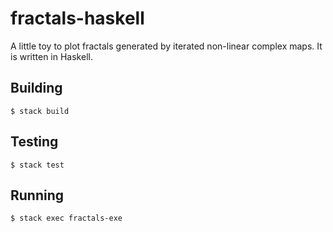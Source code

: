 fractals-haskell
================

A little toy to plot fractals generated by iterated non-linear complex maps. It
is written in Haskell.

Building
--------

    $ stack build

Testing
-------

    $ stack test

Running
-------

    $ stack exec fractals-exe
